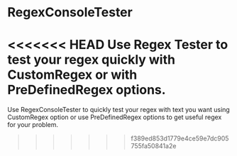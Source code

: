 # RegexConsoleTester
<<<<<<< HEAD
Use Regex Tester to test your regex quickly with CustomRegex or with PreDefinedRegex options.
=======
Use RegexConsoleTester to quickly test your regex with text you want using CustomRegex option or use PreDefinedRegex options to get useful regex for your problem.
>>>>>>> f389ed853d1779e4ce59e7dc905755fa50841a2e

